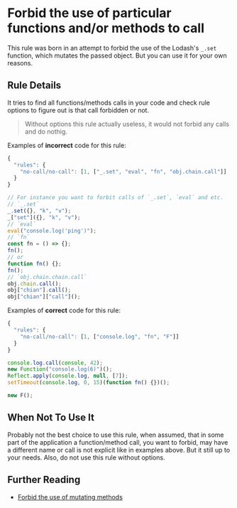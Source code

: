 # Forbid the use of particular functions and/or methods to call

This rule was born in an attempt to forbid the use of the Lodash's `_.set` function, which mutates the passed object. But you can use it for your own reasons.

## Rule Details

It tries to find all functions/methods calls in your code and check rule options to figure out is that call forbidden or not.

> Without options this rule actually useless, it would not forbid any calls and do nothig.

Examples of **incorrect** code for this rule:

```js
{
  "rules": {
    "no-call/no-call": [1, ["_.set", "eval", "fn", "obj.chain.call"]]
  }
}
```

```js
// For instance you want to forbit calls of `_.set`, `eval` and etc.
// `_.set`
_.set({}, "k", "v");
_["set"]({}, "k", "v");
// `eval`
eval("console.log('ping')");
// `fn`
const fn = () => {};
fn();
// or
function fn() {};
fn();
// `obj.chain.chain.call`
obj.chain.call();
obj["chian"].call();
obj["chian"]["call"]();
```

Examples of **correct** code for this rule:

```js
{
  "rules": {
    "no-call/no-call": [1, ["console.log", "fn", "F"]]
  }
}
```

```js
console.log.call(console, 42);
new Function("console.log(6)")();
Reflect.apply(console.log, null, [7]);
setTimeout(console.log, 0, 15)(function fn() {})();

new F();
```

## When Not To Use It

Probably not the best choice to use this rule, when assumed, that in some part of the application a function/method call, you want to forbid, may have a different name or call is not explicit like in examples above. But it still up to your needs.
Also, do not use this rule without options.

## Further Reading

* [Forbid the use of mutating methods](https://github.com/jfmengels/eslint-plugin-fp/blob/master/docs/rules/no-mutating-methods.md)
